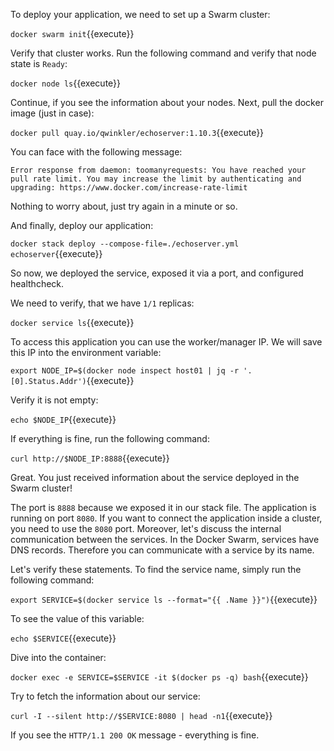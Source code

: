 To deploy your application, we need to set up a Swarm cluster:

`docker swarm init`{{execute}}

Verify that cluster works. Run the following command and verify that node state is `Ready`:

`docker node ls`{{execute}}

Continue, if you see the information about your nodes. Next, pull the docker image (just in case):

`docker pull quay.io/qwinkler/echoserver:1.10.3`{{execute}}

You can face with the following message: 

```
Error response from daemon: toomanyrequests: You have reached your pull rate limit. You may increase the limit by authenticating and upgrading: https://www.docker.com/increase-rate-limit
```

Nothing to worry about, just try again in a minute or so.

And finally, deploy our application:

`docker stack deploy --compose-file=./echoserver.yml echoserver`{{execute}}

So now, we deployed the service, exposed it via a port, and configured healthcheck.

We need to verify, that we have `1/1` replicas:

`docker service ls`{{execute}}

To access this application you can use the worker/manager IP. We will save this IP into the environment variable:

`export NODE_IP=$(docker node inspect host01 | jq -r '.[0].Status.Addr')`{{execute}}

Verify it is not empty:

`echo $NODE_IP`{{execute}}

If everything is fine, run the following command:

`curl http://$NODE_IP:8888`{{execute}}

Great. You just received information about the service deployed in the Swarm cluster!

The port is `8888` because we exposed it in our stack file. The application is running on port `8080`.  If you want to connect the application inside a cluster, you need to use the `8080` port. Moreover, let's discuss the internal communication between the services. In the Docker Swarm, services have DNS records. Therefore you can communicate with a service by its name.

Let's verify these statements. To find the service name, simply run the following command:  

`export SERVICE=$(docker service ls --format="{{ .Name }}")`{{execute}}

To see the value of this variable:

`echo $SERVICE`{{execute}}

Dive into the container:

`docker exec -e SERVICE=$SERVICE -it $(docker ps -q) bash`{{execute}}

Try to fetch the information about our service:

`curl -I --silent http://$SERVICE:8080 | head -n1`{{execute}}

If you see the `HTTP/1.1 200 OK` message - everything is fine.